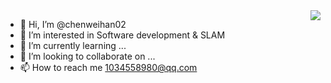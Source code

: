 <img align="right" src="https://github-readme-stats.vercel.app/api?username=chenweihan02&show_icons=true&icon_color=CE1D2D&text_color=718096&bg_color=ffffff&hide_title=true" />


- 👋 Hi, I’m @chenweihan02
- 👀 I’m interested in Software development & SLAM
- 🌱 I’m currently learning ...
- 💞️ I’m looking to collaborate on ...
- 📫 How to reach me 1034558980@qq.com

<!---
chenweihan02/chenweihan02 is a ✨ special ✨ repository because its `README.md` (this file) appears on your GitHub profile.
You can click the Preview link to take a look at your changes.
--->
